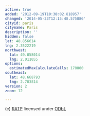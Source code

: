 ```yaml
---
active: true
added: '2012-09-19T10:38:02.818957'
changed: '2014-05-23T12:15:48.575886'
cityid: paris
cityname: Paris
description: ''
hidden: false
lat: 48.856614
lng: 2.3522219
northwest:
  lat: 49.058014
  lng: 2.011055
options:
  estimatedMaxCalculateCalls: 170000
southeast:
  lat: 48.668793
  lng: 2.783814
version: 2
zoom: 12

---
```


(c) [RATP](http://data.ratp.fr/fr/les-donnees.html) licensed under [ODbL](http://opendatacommons.org/licenses/odbl/)
